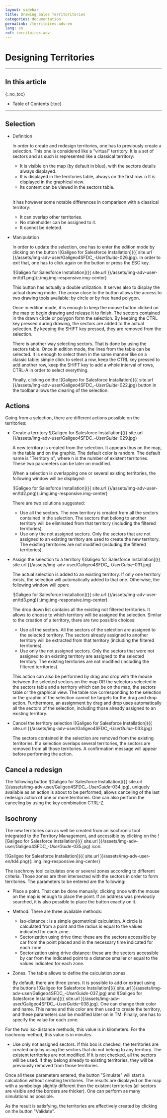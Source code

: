 ```yaml
---
layout: sidebar
title: Drawing Sales Territoritories
categories: documentation
permalink: /territoires-adv-en
lang: en
ref: territoires-adv
---
```


# Designing Territories

---

## In this article
{:.no_toc}

* Table of Contents
{:toc}

---

## Selection

- Definition
	
	In order to create and redesign territories, one has to previously create a selection. This one is considered like a "virtual" territory. It is a set of sectors and as such is represented like a classical territory:

	- It is visible on the map (by default in blue), with the sectors details always displayed.
	- It is displayed in the territories table, always on the first row. o It is displayed in the graphical view.
	- Its content can be viewed in the sectors table.
	
	<br>It has however some notable differences in comparison with a classical territory:

	- It can overlap other territories.
	- No stakeholder can be assigned to it. 
	- It cannot be deleted.

- Manipulation

	In order to update the selection, one has to enter the edition mode by clicking on the button ![Galigeo for Salesforce Installation]({{ site.url }}/assets/img-adv-user/Galigeo4SFDC_-_UserGuide_-026.jpg). In order to exit that, one has to click again on the button or press the ESC key.

	![Galigeo for Salesforce Installation]({{ site.url }}/assets/img-adv-user-en/td1.png){:.img.img-responsive.img-center}

	This button has actually a double utilization. It serves also to display the actual drawing mode. The arrow close to the button allows the access to two drawing tools available: by circle or by free hand polygon.

	Once in edition mode, it is enough to keep the mouse button clicked on the map to begin drawing and release it to finish. The sectors contained in the drawn circle or polygon form the selection. By keeping the CTRL key pressed during drawing, the sectors are added to the actual selection. By keeping the SHIFT key pressed, they are removed from the selection.

	There is another way selecting sectors. That is done by using the sectors table. Once in edition mode, the lines from the table can be selected. It is enough to select them in the same manner like on a classic table: simple click to select a row, keep the CTRL key pressed to add another row, keep the SHIFT key to add a whole interval of rows, CTRL-A in order to select everything.
	
	Finally, clicking on the ![Galigeo for Salesforce Installation]({{ site.url }}/assets/img-adv-user/Galigeo4SFDC_-_UserGuide_-022.jpg) button in the toolbar allows the clearing of the selection.

## Actions

Going from a selection, there are different actions possible on the territories:

- Create a territory ![Galigeo for Salesforce Installation]({{ site.url }}/assets/img-adv-user/Galigeo4SFDC_-_UserGuide_-029.jpg)

	A new territory is created from the selection. It appears thus on the map, in the table and on the graphic. The default color is random. The default name is "Territory n", where n is the number of existent territories. These two parameters can be later on modified.

	When a selection is overlapping one or several existing territories, the following window will be displayed:

	![Galigeo for Salesforce Installation]({{ site.url }}/assets/img-adv-user-en/td2.png){:.img.img-responsive.img-center}

	There are two solutions suggested:

	- Use all the sectors. The new territory is created from all the sectors contained in the selection. The sectors that belong to another territory will be eliminated from that territory (including the filtered territories).
	- Use only the not assigned sectors. Only the sectors that are not assigned to an existing territory are used to create the new territory. The existing territories are not modified (including the filtered territories).

- Assign the selection to a territory ![Galigeo for Salesforce Installation]({{ site.url }}/assets/img-adv-user/Galigeo4SFDC_-_UserGuide_-031.jpg)

	The actual selection is added to an existing territory. If only one territory exists, the selection will automatically added to that one. Otherwise, the following window will open:

	![Galigeo for Salesforce Installation]({{ site.url }}/assets/img-adv-user-en/td3.png){:.img.img-responsive.img-center}


	The drop down list contains all the existing not filtered territories. It allows to choose to which territory will be assigned the selection.
	Similar to the creation of a territory, there are two possible choices:

	- Use all the sectors. All the sectors of the selection are assigned to the selected territory. The sectors already assigned to another territory will be extracted from that territory (including the filtered territories).
	- Use only the not assigned sectors. Only the sectors that were not assigned to an existing territory are assigned to the selected territory. The existing territories are not modified (including the filtered territories).

	This action can also be performed by drag and drop with the mouse between the selected sectors on the map OR the selectors selected in the sectors table and a territory which can be on the map, the sectors table or the graphical view. The table row corresponding to the selection or the graphic of the selection cannot be targets for the drag and drop action. Furthermore, an assignment by drag and drop uses automatically all the sectors of the selection, including those already assigned to an existing territory.

- Cancel the territory selection ![Galigeo for Salesforce Installation]({{ site.url }}/assets/img-adv-user/Galigeo4SFDC_-_UserGuide_-033.jpg)

	The sectors contained in the selection are removed from the existing territories. If a selection overlaps several territories, the sectors are removed from all those territories. A confirmation message will appear before performing the action.

## Cancel a redesign

The following button ![Galigeo for Salesforce Installation]({{ site.url }}/assets/img-adv-user/Galigeo4SFDC_-_UserGuide_-034.jpg), uniquely available as an action is about to be performed, allows canceling of the last redesign action of one or more territories. One can also perform the canceling by using the key combination CTRL-Z.

## Isochrony

The new territories can as well be created from an isochronic tool integrated to the Territory Management, and accessible by clicking on the ![Galigeo for Salesforce Installation]({{ site.url }}/assets/img-adv-user/Galigeo4SFDC_-_UserGuide_-035.jpg) icon.

![Galigeo for Salesforce Installation]({{ site.url }}/assets/img-adv-user-en/td4.png){:.img.img-responsive.img-center}

The isochrony tool calculates one or several zones according to different criteria. Those zones are then intersected with the sectors in order to form territories. The parameters to be entered are the following:

- Place a point. That can be done manually: clicking once with the mouse on the map is enough to place the point. If an address was previously searched, it is also possible to place the button exactly on it.
- Method. There are three available methods:
  - Iso-distance : is a simple geometrical calculation. A circle is calculated from a point and the radius is equal to the values indicated for each zone.
  - Sectorization using drive time: these are the sectors accessible by car from the point placed and in the necessary time indicated for each zone
  - Sectorization using drive distance: these are the sectors accessible by car from the indicated point to a distance smaller or equal to the values indicated for each zone.
- Zones. The table allows to define the calculation zones. 

	By default, there are three zones. It is possible to add or extract using the buttons ![Galigeo for Salesforce Installation]({{ site.url }}/assets/img-adv-user/Galigeo4SFDC_-_UserGuide_-037.jpg) and ![Galigeo for Salesforce Installation]({{ site.url }}/assets/img-adv-user/Galigeo4SFDC_-_UserGuide_-038.jpg). One can change their color and name. This name and this color are then used to create the territory, and these parameters can be modified later on in TM. Finally, one has to specify the value for each zone.

For the two iso-distance methods, this value is in kilometers. For the isochrony method, this value is in
minutes.

- Use only not assigned sectors. If this box is checked, the territories are created only by using the sectors that do not belong to any territory. The existent territories are not modified. If it is not checked, all the sectors will be used. If they belong already to existing territories, they will be previously removed from those territories.

Once all these parameters entered, the button "Simulate" will start a calculation without creating territories. The results are displayed on the map with a symbology slightly different then the existent territories (all sectors are visible and the borders are thicker). One can perform as many simulations as possible.

As the result is satisfying, the territories are effectively created by clicking on the button "Validate".